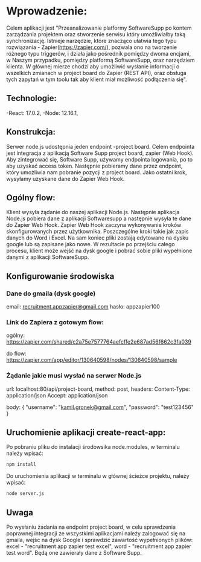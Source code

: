 # Wprowadzenie:

Celem aplikacji jest "Przeanalizowanie platformy SoftwareSupp po kontem zarządzania projektem oraz stworzenie serwisu który umożliwiałby taką synchronizację. Istnieje narzędzie, które znacząco ułatwia tego typu rozwiązania - Zapier(https://zapier.com/), pozwala ono na tworzenie różnego typu triggerów, i działa jako pośrednik pomiędzy dwoma encjami, w Naszym przypadku, pomiędzy platformą SoftwareSupp, oraz narzędziem klienta.
W głównej mierze chodzi aby umożliwić wysłanie informacji o wszelkich zmianach w project board do Zapier (REST API), oraz obsługa tych zapytań w tym toolu tak aby klient miał możliwość podłączenia się".

## Technologie:

-React: 17.0.2,
-Node: 12.16.1,

## Konstrukcja:

Serwer node.js udostępnia jeden endpoint -project board. Celem endpointa jest integracja
z aplikacją Software Supp project board, zapier (Web Hook). Aby zintegrować się, Software Supp,
używamy endpointa logowania, po to aby uzyskać access token. Następnie pobieramy dane przez
endpoint, który umożliwia nam pobranie pozycji z project board. Jako ostatni krok, wysyłamy uzyskane dane do Zapier Web Hook.

## Ogólny flow:

Klient wysyła żądanie do naszej aplikacji Node.js. Następnie aplikacja Node.js pobiera dane z aplikacji Softwaresupp a następnie wysyła te dane do Zapier Web Hook.
Zapier Web Hook zaczyna wykonywanie kroków skonfigurowanych przez użytkownika. Poszczególne kroki takie jak zapis danych do Word i Excel. Na sam koniec pliki zostają edytowane
na dysku google lub są zapisane jako nowe.
W rezultacie po przejściu całego procesu, klient może wejść na dysk google i pobrać sobie pliki wypełnione danymi z aplikacji SoftwareSupp.

## Konfigurowanie środowiska

### Dane do gmaila (dysk google)

email: recruitment.appzapier@gmail.com
hasło: appzapier100

### Link do Zapiera z gotowym flow: 

ogólny: https://zapier.com/shared/c2a75e7577764aefcffe2e687ad56f662c3fa039

do flow: https://zapier.com/app/editor/130640598/nodes/130640598/sample

### Żądanie jakie musi wysłać na serwer Node.js

url: localhost:80/api/project-board,
method: post,
headers:
Content-Type: application/json
Accept: application/json

body:
{
"username": "kamil.gronek@gmail.com",
"password": "test123456"
}

## Uruchomienie aplikacji create-react-app:

Po pobraniu pliku do instalacji środowsika node.modules, w terminalu należy wpisać:

```bash
npm install
```

Do uruchomienia aplikacji w terminalu w głównej ścieżce projektu, należy wpisać:

```bash
node server.js
```

## Uwaga

Po wysłaniu żadania na endpoint project board, w celu sprawdzenia poprawnej integracji ze wszystkimi aplikacjami należy zalogować się na gmaila, wejśc na dysk Google i sprawdzić
zawartość wypełnionych plików:
excel - "recruitment app zapier test excel",
word - "recruitment app zapier test word".
Będą one zawierały dane z Software Supp.
